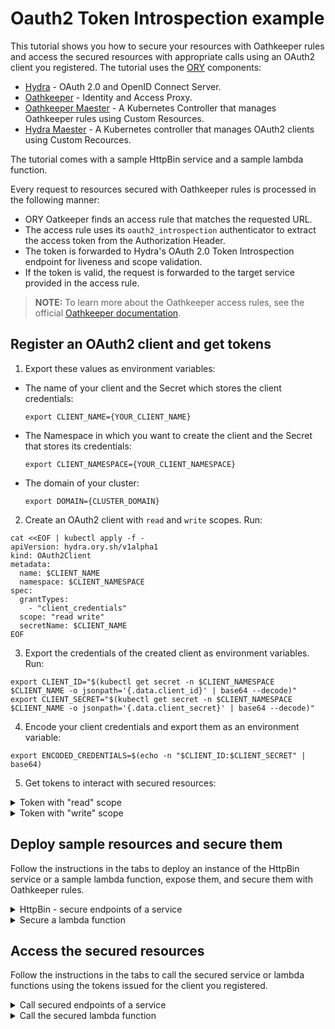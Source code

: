 # Oauth2 Token Introspection example

This tutorial shows you how to secure your resources with Oathkeeper rules and access the secured resources with appropriate calls using an OAuth2 client you registered. The tutorial uses the [ORY](https://www.ory.sh/) components:  

- [Hydra](https://www.ory.sh/docs/hydra/) - OAuth 2.0 and OpenID Connect Server.
- [Oathkeeper](https://www.ory.sh/docs/oathkeeper/) - Identity and Access Proxy.
- [Oathkeeper Maester](https://github.com/ory/oathkeeper-k8s-controller) - A Kubernetes Controller that manages Oathkeeper rules using Custom Resources.
- [Hydra Maester](https://github.com/ory/hydra-maester) - A Kubernetes controller that manages OAuth2 clients using Custom Recources.

The tutorial comes with a sample HttpBin service and a sample lambda function.

Every request to resources secured with Oathkeeper rules is processed in the following manner:

- ORY Oatkeeper finds an access rule that matches the requested URL.
- The access rule uses its `oauth2_introspection` authenticator to extract the access token from the Authorization Header.
- The token is forwarded to Hydra's OAuth 2.0 Token Introspection endpoint for liveness and scope validation.
- If the token is valid, the request is forwarded to the target service provided in the access rule.

>**NOTE:** To learn more about the Oathkeeper access rules, see the official [Oathkeeper documentation](https://www.ory.sh/docs/oathkeeper/api-access-rules).

## Register an OAuth2 client and get tokens

1. Export these values as environment variables:

  - The name of your client and the Secret which stores the client credentials:

    ```
    export CLIENT_NAME={YOUR_CLIENT_NAME}
    ```

  - The Namespace in which you want to create the client and the Secret that stores its credentials:

    ```
    export CLIENT_NAMESPACE={YOUR_CLIENT_NAMESPACE}
    ```

  - The domain of your cluster:

    ```
    export DOMAIN={CLUSTER_DOMAIN}
    ```

2. Create an OAuth2 client with `read` and `write` scopes. Run:

  ```
  cat <<EOF | kubectl apply -f -
  apiVersion: hydra.ory.sh/v1alpha1
  kind: OAuth2Client
  metadata:
    name: $CLIENT_NAME
    namespace: $CLIENT_NAMESPACE
  spec:
    grantTypes:
      - "client_credentials"
    scope: "read write"
    secretName: $CLIENT_NAME
  EOF
  ```

3. Export the credentials of the created client as environment variables. Run:

  ```
  export CLIENT_ID="$(kubectl get secret -n $CLIENT_NAMESPACE $CLIENT_NAME -o jsonpath='{.data.client_id}' | base64 --decode)"
  export CLIENT_SECRET="$(kubectl get secret -n $CLIENT_NAMESPACE $CLIENT_NAME -o jsonpath='{.data.client_secret}' | base64 --decode)"
  ```

4. Encode your client credentials and export them as an environment variable:

  ```
  export ENCODED_CREDENTIALS=$(echo -n "$CLIENT_ID:$CLIENT_SECRET" | base64)
  ```

5. Get tokens to interact with secured resources:

<div tabs>
  <details>
  <summary>
  Token with "read" scope
  </summary>

  1. Get the token:

      ```
      curl -ik -X POST "https://oauth2.$DOMAIN/oauth2/token" -H "Authorization: Basic $ENCODED_CREDENTIALS" -F "grant_type=client_credentials" -F "scope=read"
      ```

  2. Export the issued token as an environment variable:

      ```
      export ACCESS_TOKEN_READ={ISSUED_READ_TOKEN}
      ```

  </details>
  <details>
  <summary>
  Token with "write" scope
  </summary>

  1. Get the token:

      ```
      curl -ik -X POST "https://oauth2.$DOMAIN/oauth2/token" -H "Authorization: Basic $ENCODED_CREDENTIALS" -F "grant_type=client_credentials" -F "scope=write"
      ```

  2. Export the issued token as an environment variable:

      ```
      export ACCESS_TOKEN_WRITE={ISSUED_WRITE_TOKEN}
      ```

   </details>
</div>

## Deploy sample resources and secure them

Follow the instructions in the tabs to deploy an instance of the HttpBin service or a sample lambda function, expose them, and secure them with Oathkeeper rules.

<div tabs>

  <details>
  <summary>
  HttpBin - secure endpoints of a service
  </summary>

1. Deploy an instance of the HttpBin service:

  ```
  kubectl apply -f https://raw.githubusercontent.com/istio/istio/master/samples/httpbin/httpbin.yaml
  ```

2. Expose the service by creating a VirtualService:

  ```
  cat <<EOF | kubectl apply -f -
  apiVersion: networking.istio.io/v1alpha3
  kind: VirtualService
  metadata:
    name: httpbin-proxy
    namespace: kyma-system
  spec:
    gateways:
    - kyma-gateway
    hosts:
    - httpbin-proxy.$DOMAIN
    http:
    - match:
      - uri:
          regex: /.*
      route:
      - destination:
          host: ory-oathkeeper-proxy
          port:
            number: 4455
  EOF
  ```

>**NOTE:** If you are running Kyma on Minikube, add `httpbin-proxy.kyma.local` to the entry with Minikube IP in your system's `/etc/hosts` file.

3. Secure the service with rules by creating custom resources:

- Require tokens with "read" scope for `GET` requests in the entire service

  ```
  cat <<EOF | kubectl apply -f -
  apiVersion: oathkeeper.ory.sh/v1alpha1
  kind: Rule
  metadata:
    name: httpbin-read
    namespace: default
  spec:
    description: httpbin access with "read" scope
    upstream:
      url: http://httpbin.default.svc.cluster.local:8000
    match:
      methods: ["GET"]
      url: <http|https>://httpbin-proxy.$DOMAIN/<.*>
    authenticators:
      - handler: oauth2_introspection
        config:
          required_scope: ["read"]
    authorizer:
      handler: allow
  EOF
  ```

- Require tokens with "write" scope for `POST` requests to the `/post` endpoint of the service

  ```
  cat <<EOF | kubectl apply -f -
  apiVersion: oathkeeper.ory.sh/v1alpha1
  kind: Rule
  metadata:
    name: httpbin-write
    namespace: default
  spec:
    description: httpbin access with "write" scope
    upstream:
      url: http://httpbin.default.svc.cluster.local:8000
    match:
      methods: ["POST"]
      url: <http|https>://httpbin-proxy.$DOMAIN/post
    authenticators:
      - handler: oauth2_introspection
        config:
          required_scope: ["write"]
    authorizer:
      handler: allow
  EOF
  ```

  </details>

  <details>
  <summary>
  Secure a lambda function
  </summary>

1. Create a lambda function using the supplied code:

  ```
  kubectl apply -f lambda.yaml
  ```

2. Expose the lambda function by creating a VirtualService:

  ```
  cat <<EOF | kubectl apply -f -
  apiVersion: networking.istio.io/v1alpha3
  kind: VirtualService
  metadata:
    name: lambda-proxy
    namespace: kyma-system
  spec:
    gateways:
    - kyma-gateway
    hosts:
    - lambda-proxy.$DOMAIN
    http:
    - match:
      - uri:
          regex: /.*
      route:
      - destination:
          host: ory-oathkeeper-proxy
          port:
            number: 4455
  EOF
  ```

>**NOTE:** If you are running Kyma on Minikube, add `lambda-proxy.kyma.local` to the entry with Minikube IP in your system's `/etc/hosts` file.  

3. Create this CR to secure the lambda with a rule that requires all `GET` requests to have a valid token with the "read" scope:

  ```
  cat <<EOF | kubectl apply -f -
  apiVersion: oathkeeper.ory.sh/v1alpha1
  kind: Rule
  metadata:
    name: lambda-read
    namespace: default
  spec:
    description: lambda access with "read" scope
    upstream:
      url: http://lambda.stage.svc.cluster.local:8080
    match:
      methods: ["GET"]
      url: <http|https>://lambda-proxy.$DOMAIN/lambda
    authenticators:
      - handler: oauth2_introspection
        config:
          required_scope: ["read"]
    authorizer:
      handler: allow
  EOF
```


  </details>
</div>

## Access the secured resources

Follow the instructions in the tabs to call the secured service or lambda functions using the tokens issued for the client you registered.

<div tabs>

  <details>
  <summary>
  Call secured endpoints of a service
  </summary>

1. Send a `GET` request with a token with the "read" scope to the HttpBin service:

  ```
  curl -ik -X GET https://httpbin-proxy.$DOMAIN/headers -H "Authorization: Bearer $ACCESS_TOKEN_READ"
  ```

2. Send a `POST` request with a token with the "write" scope to the HttpBin's `/post` endpoint:

  ```
  curl -ik -X POST https://httpbin-proxy.$DOMAIN/post -d "test data" -H "Authorization: bearer $ACCESS_TOKEN_WRITE"
  ```

These calls return a code `200` response. If you call the service without a token, you get a code `401` response. If you call the service or its secured endpoint with a token with the wrong scope, you get the code `403` response.

  </details>

  <details>
  <summary>
  Call the secured lambda function
  </summary>

Send a `GET` request with a token with the "read" scope to the lambda function:

  ```
  curl -ik https://lambda-proxy.$DOMAIN/lambda -H "Authorization: bearer $ACCESS_TOKEN_READ"
  ```

This call returns a code `200` response. If you call the service without a token, you get a code `401` response. If you call the lambda function with a token with the wrong scope, you get the code `403` response.

  </details>
</div>
